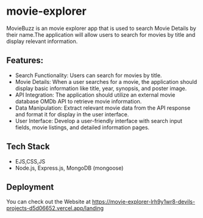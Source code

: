 # movie-explorer
MovieBuzz is an movie explorer app that is used to search Movie Details by their name.The application will allow users to search for movies by title and display relevant information.

## Features:
- Search Functionality: Users can search for movies by title.
- Movie Details: When a user searches for a movie, the application should display basic information like title, year, synopsis, and poster image.
- API Integration: The application should utilize an external movie database OMDb API to retrieve movie information.
- Data Manipulation: Extract relevant movie data from the API response and format it for display in the user interface.
- User Interface: Develop a user-friendly interface with search input fields, movie listings, and detailed information pages.

## Tech Stack
- EJS,CSS,JS
- Node.js, Express.js, MongoDB (mongoose)

## Deployment
You can check out the Website at https://movie-explorer-lrh9y1wr8-devils-projects-d5d06652.vercel.app/landing
